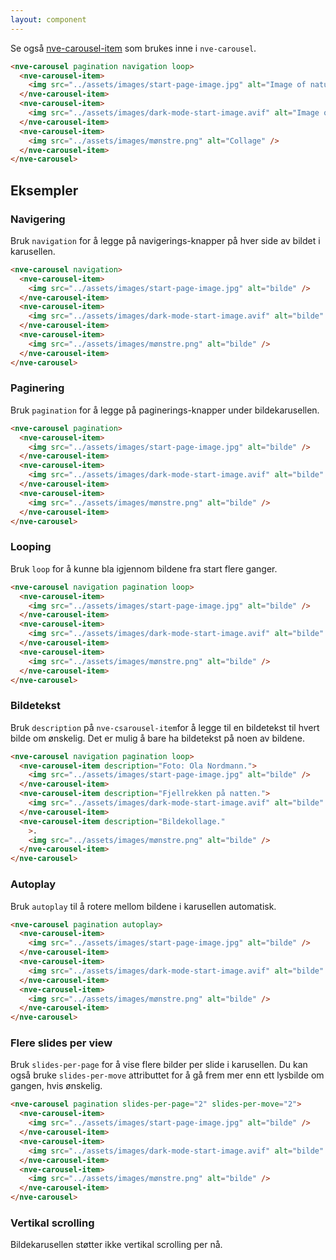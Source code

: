 ```yaml
---
layout: component
---
```


Se også [nve-carousel-item](./nve-carousel-item.html) som brukes inne i `nve-carousel`.

<CodeExamplePreview>

```html
<nve-carousel pagination navigation loop>
  <nve-carousel-item>
    <img src="../assets/images/start-page-image.jpg" alt="Image of nature daylight" />
  </nve-carousel-item>
  <nve-carousel-item>
    <img src="../assets/images/dark-mode-start-image.avif" alt="Image of nature at night" />
  </nve-carousel-item>
  <nve-carousel-item>
    <img src="../assets/images/mønstre.png" alt="Collage" />
  </nve-carousel-item>
</nve-carousel>
```

</CodeExamplePreview>

## Eksempler

### Navigering

Bruk `navigation` for å legge på navigerings-knapper på hver side av bildet i karusellen.
<CodeExamplePreview>

```html
<nve-carousel navigation>
  <nve-carousel-item>
    <img src="../assets/images/start-page-image.jpg" alt="bilde" />
  </nve-carousel-item>
  <nve-carousel-item>
    <img src="../assets/images/dark-mode-start-image.avif" alt="bilde" />
  </nve-carousel-item>
  <nve-carousel-item>
    <img src="../assets/images/mønstre.png" alt="bilde" />
  </nve-carousel-item>
</nve-carousel>
```

</CodeExamplePreview>

### Paginering

Bruk `pagination` for å legge på paginerings-knapper under bildekarusellen.

<CodeExamplePreview>

```html
<nve-carousel pagination>
  <nve-carousel-item>
    <img src="../assets/images/start-page-image.jpg" alt="bilde" />
  </nve-carousel-item>
  <nve-carousel-item>
    <img src="../assets/images/dark-mode-start-image.avif" alt="bilde" />
  </nve-carousel-item>
  <nve-carousel-item>
    <img src="../assets/images/mønstre.png" alt="bilde" />
  </nve-carousel-item>
</nve-carousel>
```

</CodeExamplePreview>

### Looping

Bruk `loop` for å kunne bla igjennom bildene fra start flere ganger.

<CodeExamplePreview>

```html
<nve-carousel navigation pagination loop>
  <nve-carousel-item>
    <img src="../assets/images/start-page-image.jpg" alt="bilde" />
  </nve-carousel-item>
  <nve-carousel-item>
    <img src="../assets/images/dark-mode-start-image.avif" alt="bilde" />
  </nve-carousel-item>
  <nve-carousel-item>
    <img src="../assets/images/mønstre.png" alt="bilde" />
  </nve-carousel-item>
</nve-carousel>
```

</CodeExamplePreview>

### Bildetekst

Bruk `description` på `nve-csarousel-item`for å legge til en bildetekst til hvert bilde om ønskelig. Det er mulig å bare ha bildetekst på noen av bildene.

<CodeExamplePreview>

```html
<nve-carousel navigation pagination loop>
  <nve-carousel-item description="Foto: Ola Nordmann.">
    <img src="../assets/images/start-page-image.jpg" alt="bilde" />
  </nve-carousel-item>
  <nve-carousel-item description="Fjellrekken på natten.">
    <img src="../assets/images/dark-mode-start-image.avif" alt="bilde" />
  </nve-carousel-item>
  <nve-carousel-item description="Bildekollage."
    >.
    <img src="../assets/images/mønstre.png" alt="bilde" />
  </nve-carousel-item>
</nve-carousel>
```

</CodeExamplePreview>

### Autoplay

Bruk `autoplay` til å rotere mellom bildene i karusellen automatisk.

<CodeExamplePreview>

```html
<nve-carousel pagination autoplay>
  <nve-carousel-item>
    <img src="../assets/images/start-page-image.jpg" alt="bilde" />
  </nve-carousel-item>
  <nve-carousel-item>
    <img src="../assets/images/dark-mode-start-image.avif" alt="bilde" />
  </nve-carousel-item>
  <nve-carousel-item>
    <img src="../assets/images/mønstre.png" alt="bilde" />
  </nve-carousel-item>
</nve-carousel>
```

</CodeExamplePreview>

### Flere slides per view

Bruk `slides-per-page` for å vise flere bilder per slide i karusellen. Du kan også bruke `slides-per-move` attributtet for å gå frem mer enn ett lysbilde om gangen, hvis ønskelig.

<CodeExamplePreview>

```html
<nve-carousel pagination slides-per-page="2" slides-per-move="2">
  <nve-carousel-item>
    <img src="../assets/images/start-page-image.jpg" alt="bilde" />
  </nve-carousel-item>
  <nve-carousel-item>
    <img src="../assets/images/dark-mode-start-image.avif" alt="bilde" />
  </nve-carousel-item>
  <nve-carousel-item>
    <img src="../assets/images/mønstre.png" alt="bilde" />
  </nve-carousel-item>
</nve-carousel>
```

</CodeExamplePreview>

### Vertikal scrolling

Bildekarusellen støtter ikke vertikal scrolling per nå.
